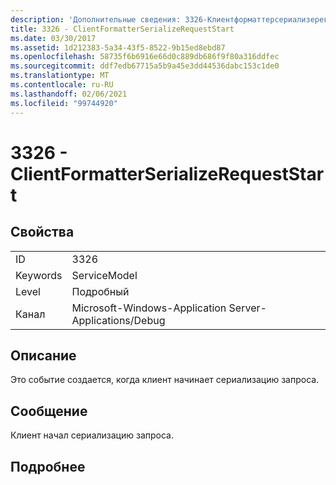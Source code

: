 ```yaml
---
description: 'Дополнительные сведения: 3326-Клиентформаттерсериализерекуестстарт'
title: 3326 - ClientFormatterSerializeRequestStart
ms.date: 03/30/2017
ms.assetid: 1d212383-5a34-43f5-8522-9b15ed8ebd87
ms.openlocfilehash: 58735f6b6916e66d0c889db686f9f80a316ddfec
ms.sourcegitcommit: ddf7edb67715a5b9a45e3dd44536dabc153c1de0
ms.translationtype: MT
ms.contentlocale: ru-RU
ms.lasthandoff: 02/06/2021
ms.locfileid: "99744920"
---
```

# <a name="3326---clientformatterserializerequeststart"></a>3326 - ClientFormatterSerializeRequestStart

## <a name="properties"></a>Свойства  
  
|||  
|-|-|  
|ID|3326|  
|Keywords|ServiceModel|  
|Level|Подробный|  
|Канал|Microsoft-Windows-Application Server-Applications/Debug|  
  
## <a name="description"></a>Описание  

 Это событие создается, когда клиент начинает сериализацию запроса.  
  
## <a name="message"></a>Сообщение  

 Клиент начал сериализацию запроса.  
  
## <a name="details"></a>Подробнее
